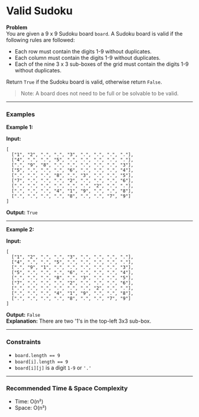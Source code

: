 # Valid Sudoku

**Problem**  
You are given a 9 x 9 Sudoku board `board`. A Sudoku board is valid if the following rules are followed:

- Each row must contain the digits 1-9 without duplicates.
- Each column must contain the digits 1-9 without duplicates.
- Each of the nine 3 x 3 sub-boxes of the grid must contain the digits 1-9 without duplicates.

Return `True` if the Sudoku board is valid, otherwise return `False`.

> Note: A board does not need to be full or be solvable to be valid.

---

### Examples

**Example 1:**

**Input:**
```
[
  ["1", "2", ".", ".", "3", ".", ".", ".", "."],
  ["4", ".", ".", "5", ".", ".", ".", ".", "."],
  [".", "9", "8", ".", ".", ".", ".", ".", "3"],
  ["5", ".", ".", ".", "6", ".", ".", ".", "4"],
  [".", ".", ".", "8", ".", "3", ".", ".", "5"],
  ["7", ".", ".", ".", "2", ".", ".", ".", "6"],
  [".", ".", ".", ".", ".", ".", "2", ".", "."],
  [".", ".", ".", "4", "1", "9", ".", ".", "8"],
  [".", ".", ".", ".", "8", ".", ".", "7", "9"]
]
```

**Output:** `True`

---

**Example 2:**

**Input:**
```
[
  ["1", "2", ".", ".", "3", ".", ".", ".", "."],
  ["4", ".", ".", "5", ".", ".", ".", ".", "."],
  [".", "9", "1", ".", ".", ".", ".", ".", "3"],
  ["5", ".", ".", ".", "6", ".", ".", ".", "4"],
  [".", ".", ".", "8", ".", "3", ".", ".", "5"],
  ["7", ".", ".", ".", "2", ".", ".", ".", "6"],
  [".", ".", ".", ".", ".", ".", "2", ".", "."],
  [".", ".", ".", "4", "1", "9", ".", ".", "8"],
  [".", ".", ".", ".", "8", ".", ".", "7", "9"]
]
```

**Output:** `False`  
**Explanation:** There are two '1's in the top-left 3x3 sub-box.

---

### Constraints

- `board.length == 9`
- `board[i].length == 9`
- `board[i][j]` is a digit `1-9` or `'.'`

---

### Recommended Time & Space Complexity

- Time: O(n²)
- Space: O(n²)

